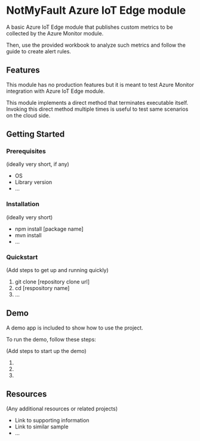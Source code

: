 # NotMyFault Azure IoT Edge module

A basic Azure IoT Edge module that publishes custom metrics to be collected by the Azure Monitor module.

Then, use the provided workbook to analyze such metrics and follow the guide to create alert rules.

## Features

This module has no production features but it is meant to test Azure Monitor integration with Azure IoT Edge module.

This module implements a direct method that terminates executable itself. Invoking this direct method multiple times is useful to test same scenarios on the cloud side.

## Getting Started

### Prerequisites

(ideally very short, if any)

- OS
- Library version
- ...

### Installation

(ideally very short)

- npm install [package name]
- mvn install
- ...

### Quickstart

(Add steps to get up and running quickly)

1. git clone [repository clone url]
2. cd [respository name]
3. ...

## Demo

A demo app is included to show how to use the project.

To run the demo, follow these steps:

(Add steps to start up the demo)

1.
2.
3.

## Resources

(Any additional resources or related projects)

- Link to supporting information
- Link to similar sample
- ...
